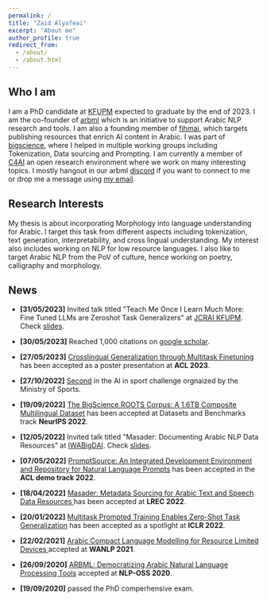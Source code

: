 ```yaml
---
permalink: /
title: "Zaid Alyafeai"
excerpt: "About me"
author_profile: true
redirect_from: 
  - /about/
  - /about.html
---
```


## Who I am
I am a PhD candidate at [KFUPM](http://www.kfupm.edu.sa/Default.aspx) expected to graduate by the end of 2023. I am the co-founder of [arbml](https://arbml.github.io/website/) which is an initiative to support Arabic NLP research and tools. I am also a founding member of [fihmai](https://fihm.ai), which targets publishing resources that enrich AI content in Arabic. I was part of [bigscience](https://bigscience.huggingface.co/), where I helped in multiple working groups including Tokenization, Data sourcing and Prompting. I am currently a member of [C4AI](https://cohere.for.ai/) an open research environment where we work on many interesting topics. I mostly hangout in our arbml [discord](https://discord.gg/aN2vaec9nV) if you want to connect to me or drop me a message using <a href="mailto:alyafey22@gmail@@com"
   onmouseover="this.href=this.href.replace('@@','.')">
   my email</a>. 

## Research Interests

My thesis is about incorporating Morphology into language understanding for Arabic. I target this task from different aspects including tokenization, text generation, interpretability, and cross lingual understanding. My interest also includes working on NLP for low resource languages. I also like to target Arabic NLP from the PoV of culture, hence working on poetry, calligraphy and morphology.

## News 

* **[31/05/2023]** Invited talk titled "Teach Me Once I Learn Much More: Fine Tuned LLMs are Zeroshot Task Generalizers" at [JCRAI KFUPM](https://ri.kfupm.edu.sa/jrcai). Check [slides](https://docs.google.com/presentation/d/1XKIM61WZq02iqjcFP6Nm9sOVWGvxGQYNrvjjK8Kunbc/edit?usp=sharing).

* **[30/05/2023]** Reached 1,000 citations on [google scholar](https://scholar.google.com/citations?user=vb6w6j4AAAAJ&hl=en).

* **[27/05/2023]** [Crosslingual Generalization through Multitask Finetuning](https://arxiv.org/abs/2211.01786) has been accepted as a poster presentation at **ACL 2023**. 

* **[27/10/2022]** [Second](https://twitter.com/Thakaa_Center/status/1585627910206939136) in the AI in sport challenge orgnaized by the Ministry of Sports. 

* **[19/09/2022]** [The BigScience ROOTS Corpus: A 1.6TB Composite Multilingual Dataset](https://arxiv.org/abs/2303.03915) has been accepted at Datasets and Benchmarks track **NeurIPS 2022**.

* **[12/05/2022]** Invited talk titled "Masader: Documenting Arabic NLP Data Resources" at [IWABigDAI](https://www.hbku.edu.qa/en/academic-events/CHSS-AI-IWABDAI). Check [slides](https://docs.google.com/presentation/d/1Ax-L3Q9W4iFC02qYdCB3TXq9Z1HCumKQ0focakbEUr4/edit?usp=sharing). 

* **[07/05/2022]** [PromptSource: An Integrated Development Environment and Repository for Natural Language Prompts](https://aclanthology.org/2022.acl-demo.9/) has been accepted in the **ACL demo track 2022**. 

* **[18/04/2022]** [Masader: Metadata Sourcing for Arabic Text and Speech Data Resources
](https://arxiv.org/abs/2110.06744) has been accepted  at **LREC 2022**.

* **[20/01/2022]** [Multitask Prompted Training Enables Zero-Shot Task Generalization](https://arxiv.org/abs/2110.08207) has been accepted  as a spotlight at **ICLR 2022**.

* **[22/02/2021]** [Arabic Compact Language Modelling for Resource Limited Devices
](https://aclanthology.org/2021.wanlp-1.6/) accepted at **WANLP 2021**. 

* **[26/09/2020]** [ARBML: Democratizing Arabic Natural Language Processing Tools](https://aclanthology.org/2020.nlposs-1.2.pdf) accepted at **NLP-OSS 2020**.

* **[19/09/2020]** passed the PhD comperhensive exam. 
